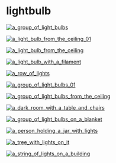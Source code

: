 # lightbulb

<a href="a_group_of_light_bulbs.jpg"><img alt="a_group_of_light_bulbs" src="a_group_of_light_bulbs.jpg"></a>

<a href="a_light_bulb_from_the_ceiling_01.jpg"><img alt="a_light_bulb_from_the_ceiling_01" src="a_light_bulb_from_the_ceiling_01.jpg"></a>

<a href="a_light_bulb_from_the_ceiling.jpg"><img alt="a_light_bulb_from_the_ceiling" src="a_light_bulb_from_the_ceiling.jpg"></a>

<a href="a_light_bulb_with_a_filament.jpg"><img alt="a_light_bulb_with_a_filament" src="a_light_bulb_with_a_filament.jpg"></a>

<a href="a_row_of_lights.jpg"><img alt="a_row_of_lights" src="a_row_of_lights.jpg"></a>

<a href="a_group_of_light_bulbs_01.jpg"><img alt="a_group_of_light_bulbs_01" src="a_group_of_light_bulbs_01.jpg"></a>

<a href="a_group_of_light_bulbs_from_the_ceiling.jpg"><img alt="a_group_of_light_bulbs_from_the_ceiling" src="a_group_of_light_bulbs_from_the_ceiling.jpg"></a>

<a href="a_dark_room_with_a_table_and_chairs.jpg"><img alt="a_dark_room_with_a_table_and_chairs" src="a_dark_room_with_a_table_and_chairs.jpg"></a>

<a href="a_group_of_light_bulbs_on_a_blanket.jpg"><img alt="a_group_of_light_bulbs_on_a_blanket" src="a_group_of_light_bulbs_on_a_blanket.jpg"></a>

<a href="a_person_holding_a_jar_with_lights.jpg"><img alt="a_person_holding_a_jar_with_lights" src="a_person_holding_a_jar_with_lights.jpg"></a>

<a href="a_tree_with_lights_on_it.jpg"><img alt="a_tree_with_lights_on_it" src="a_tree_with_lights_on_it.jpg"></a>

<a href="a_string_of_lights_on_a_building.jpg"><img alt="a_string_of_lights_on_a_building" src="a_string_of_lights_on_a_building.jpg"></a>

